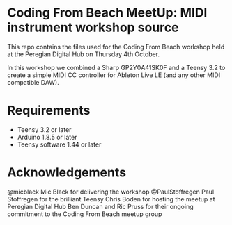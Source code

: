 # Coding From Beach MeetUp: MIDI instrument workshop source

This repo contains the files used for the Coding From Beach workshop held at the Peregian Digital Hub on Thursday 4th October.

In this workshop we combined a Sharp GP2Y0A41SK0F and a Teensy 3.2 to create a simple MIDI CC controller for Ableton Live LE (and any other MIDI compatible DAW).

# Requirements

- Teensy 3.2 or later
- Arduino 1.8.5 or later
- Teensy software 1.44 or later

# Acknowledgements

@micblack Mic Black for delivering the workshop
@PaulStoffregen Paul Stoffregen for the brilliant Teensy
Chris Boden for hosting the meetup at Peregian Digital Hub
Ben Duncan and Ric Pruss for their ongoing commitment to the Coding From Beach meetup group
